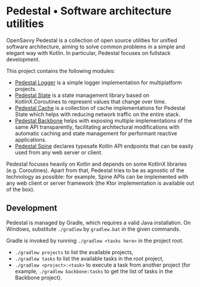 # Pedestal • Software architecture utilities

OpenSavvy Pedestal is a collection of open source utilities for unified software architecture, aiming to solve common problems in a simple and elegant way with Kotlin.
In particular, Pedestal focuses on fullstack development.

This project contains the following modules:

- [Pedestal Logger](logger/README.md) is a simple logger implementation for multiplatform projects.
- [Pedestal State](state/README.md) is a state management library based on KotlinX.Coroutines to represent values that change over time.
- [Pedestal Cache](cache/README.md) is a collection of cache implementations for Pedestal State which helps with reducing network traffic on the entire stack.
- [Pedestal Backbone](backbone/README.md) helps with exposing multiple implementations of the same API transparently, facilitating architectural modifications with automatic caching and state management for performant reactive applications.
- [Pedestal Spine](spine/README.md) declares typesafe Kotlin API endpoints that can be easily used from any web server or client.

Pedestal focuses heavily on Kotlin and depends on some KotlinX libraries (e.g. Coroutines).
Apart from that, Pedestal tries to be as agnostic of the technology as possible: for example, Spine APIs can be implemented with any web client or server framework (the Ktor implementation is available out of the box).

## Development

Pedestal is managed by Gradle, which requires a valid Java installation.
On Windows, substitute `./gradlew` by `gradlew.bat` in the given commands.

Gradle is invoked by running `./gradlew <tasks here>` in the project root.

- `./gradlew projects` to list the available projects,
- `./gradlew tasks` to list the available tasks in the root project,
- `./gradlew <project>:<task>` to execute a task from another project (for example, `./gradlew backbone:tasks` to get the list of tasks in the Backbone project).

